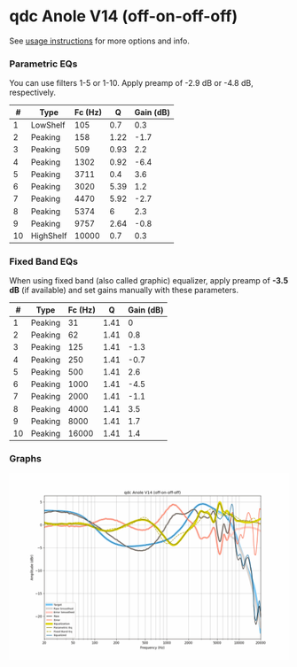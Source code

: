 # qdc Anole V14 (off-on-off-off)
See [usage instructions](https://github.com/jaakkopasanen/AutoEq#usage) for more options and info.

### Parametric EQs
You can use filters 1-5 or 1-10. Apply preamp of -2.9 dB or -4.8 dB, respectively.

|   # | Type      |   Fc (Hz) |    Q |   Gain (dB) |
|-----|-----------|-----------|------|-------------|
|   1 | LowShelf  |       105 | 0.7  |         0.3 |
|   2 | Peaking   |       158 | 1.22 |        -1.7 |
|   3 | Peaking   |       509 | 0.93 |         2.2 |
|   4 | Peaking   |      1302 | 0.92 |        -6.4 |
|   5 | Peaking   |      3711 | 0.4  |         3.6 |
|   6 | Peaking   |      3020 | 5.39 |         1.2 |
|   7 | Peaking   |      4470 | 5.92 |        -2.7 |
|   8 | Peaking   |      5374 | 6    |         2.3 |
|   9 | Peaking   |      9757 | 2.64 |        -0.8 |
|  10 | HighShelf |     10000 | 0.7  |         0.3 |

### Fixed Band EQs
When using fixed band (also called graphic) equalizer, apply preamp of **-3.5 dB** (if available) and set gains manually with these parameters.

|   # | Type    |   Fc (Hz) |    Q |   Gain (dB) |
|-----|---------|-----------|------|-------------|
|   1 | Peaking |        31 | 1.41 |         0   |
|   2 | Peaking |        62 | 1.41 |         0.8 |
|   3 | Peaking |       125 | 1.41 |        -1.3 |
|   4 | Peaking |       250 | 1.41 |        -0.7 |
|   5 | Peaking |       500 | 1.41 |         2.6 |
|   6 | Peaking |      1000 | 1.41 |        -4.5 |
|   7 | Peaking |      2000 | 1.41 |        -1.1 |
|   8 | Peaking |      4000 | 1.41 |         3.5 |
|   9 | Peaking |      8000 | 1.41 |         1.7 |
|  10 | Peaking |     16000 | 1.41 |         1.4 |

### Graphs
![](./qdc%20Anole%20V14%20(off-on-off-off).png)
